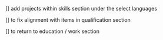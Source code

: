 [] add projects within skills section under the select languages

[] to fix alignment with items in qualification section

[] to return to education / work section 

